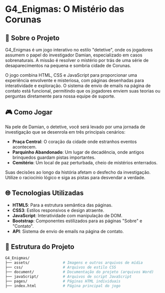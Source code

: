 # G4_Enigmas: O Mistério das Corunas

## 📖 Sobre o Projeto
G4_Enigmas é um jogo interativo no estilo "detetive", onde os jogadores assumem o papel do investigador Damian, especializado em casos sobrenaturais. A missão é resolver o mistério por trás de uma série de desaparecimentos na pequena e sombria cidade de Corunas.

O jogo combina HTML, CSS e JavaScript para proporcionar uma experiência envolvente e misteriosa, com páginas desenhadas para interatividade e exploração. O sistema de envio de emails na página de contato está funcional, permitindo que os jogadores enviem suas teorias ou perguntas diretamente para nossa equipe de suporte.

## 🎮 Como Jogar
Na pele de Damian, o detetive, você será levado por uma jornada de investigação que se desenrola em três principais cenários:
- **Praça Central**: O coração da cidade onde estranhos eventos acontecem.
- **Parquinho Abandonado**: Um lugar de decadência, onde antigos brinquedos guardam pistas importantes.
- **Cemitério**: Um local de paz perturbada, cheio de mistérios enterrados.

Suas decisões ao longo da história afetam o desfecho da investigação. Utilize o raciocínio lógico e siga as pistas para desvendar a verdade.

## 🌐 Tecnologias Utilizadas
- **HTML5**: Para a estrutura semântica das páginas.
- **CSS3**: Estilos responsivos e design atraente.
- **JavaScript**: Interatividade com manipulação de DOM.
- **Bootstrap**: Componentes estilizados para as páginas "Sobre" e "Contato".
- **API**: Sistema de envio de emails na página de contato.

## 📁 Estrutura do Projeto

```bash
G4_Enigmas/
├── assets/               # Imagens e outros arquivos de mídia
├── css/                  # Arquivos de estilo CSS
├── document/             # Documentação do projeto (arquivos Word)
├── javaScript/           # Arquivos de script JavaScript
├── pages/                # Páginas HTML individuais
├── index.html            # Página principal do jogo

